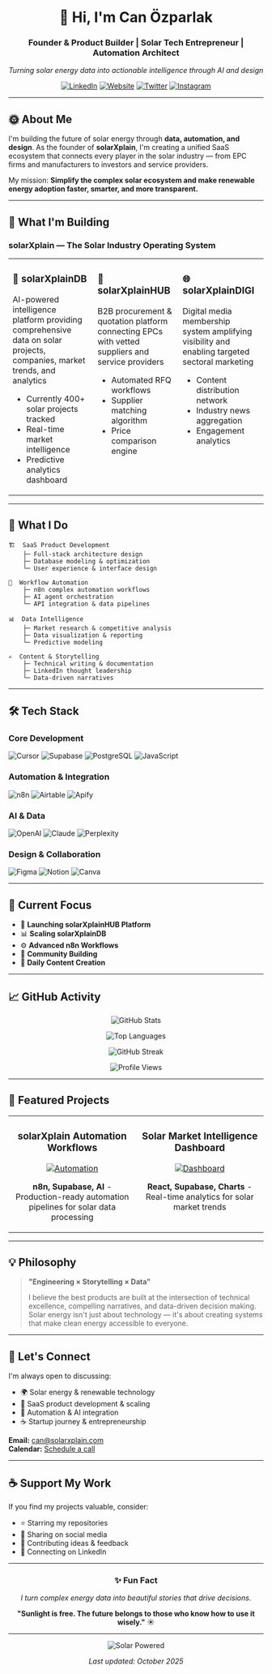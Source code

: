 <div align="center">
  
# 👋 Hi, I'm Can Özparlak

### Founder & Product Builder | Solar Tech Entrepreneur | Automation Architect

*Turning solar energy data into actionable intelligence through AI and design*

[![LinkedIn](https://img.shields.io/badge/LinkedIn-0077B5?style=for-the-badge&logo=linkedin&logoColor=white)](https://linkedin.com/in/canozparlak)
[![Website](https://img.shields.io/badge/solarXplain-FF6B00?style=for-the-badge&logo=solar&logoColor=white)](https://solarxplain.com)
[![Twitter](https://img.shields.io/badge/X-000000?style=for-the-badge&logo=x&logoColor=white)](https://x.com/canozparlak)
[![Instagram](https://img.shields.io/badge/Instagram-E4405F?style=for-the-badge&logo=instagram&logoColor=white)](https://instagram.com/canozparlak)

</div>

---

## 🌞 About Me

I'm building the future of solar energy through **data, automation, and design**. As the founder of **solarXplain**, I'm creating a unified SaaS ecosystem that connects every player in the solar industry — from EPC firms and manufacturers to investors and service providers.

My mission: **Simplify the complex solar ecosystem and make renewable energy adoption faster, smarter, and more transparent.**

---

## 🚀 What I'm Building

### **solarXplain** — The Solar Industry Operating System

<table>
  <tr>
    <td width="33%" valign="top">
      <h3>🧠 solarXplainDB</h3>
      <p>AI-powered intelligence platform providing comprehensive data on solar projects, companies, market trends, and analytics</p>
      <ul>
        <li>Currently 400+ solar projects tracked</li>
        <li>Real-time market intelligence</li>
        <li>Predictive analytics dashboard</li>
      </ul>
    </td>
    <td width="33%" valign="top">
      <h3>🔗 solarXplainHUB</h3>
      <p>B2B procurement & quotation platform connecting EPCs with vetted suppliers and service providers</p>
      <ul>
        <li>Automated RFQ workflows</li>
        <li>Supplier matching algorithm</li>
        <li>Price comparison engine</li>
      </ul>
    </td>
    <td width="33%" valign="top">
      <h3>🌐 solarXplainDIGI</h3>
      <p>Digital media membership system amplifying visibility and enabling targeted sectoral marketing</p>
      <ul>
        <li>Content distribution network</li>
        <li>Industry news aggregation</li>
        <li>Engagement analytics</li>
      </ul>
    </td>
  </tr>
</table>

---

## 💼 What I Do
```
🏗️  SaaS Product Development
    ├─ Full-stack architecture design
    ├─ Database modeling & optimization
    └─ User experience & interface design

🤖  Workflow Automation
    ├─ n8n complex automation workflows
    ├─ AI agent orchestration
    └─ API integration & data pipelines

📊  Data Intelligence
    ├─ Market research & competitive analysis
    ├─ Data visualization & reporting
    └─ Predictive modeling

✍️  Content & Storytelling
    ├─ Technical writing & documentation
    ├─ LinkedIn thought leadership
    └─ Data-driven narratives
```

---

## 🛠️ Tech Stack

### **Core Development**
![Cursor](https://img.shields.io/badge/Cursor-000000?style=flat-square&logo=visual-studio-code&logoColor=white)
![Supabase](https://img.shields.io/badge/Supabase-3ECF8E?style=flat-square&logo=supabase&logoColor=white)
![PostgreSQL](https://img.shields.io/badge/PostgreSQL-316192?style=flat-square&logo=postgresql&logoColor=white)
![JavaScript](https://img.shields.io/badge/JavaScript-F7DF1E?style=flat-square&logo=javascript&logoColor=black)

### **Automation & Integration**
![n8n](https://img.shields.io/badge/n8n-EA4B71?style=flat-square&logo=n8n&logoColor=white)
![Airtable](https://img.shields.io/badge/Airtable-18BFFF?style=flat-square&logo=airtable&logoColor=white)
![Apify](https://img.shields.io/badge/Apify-0084FF?style=flat-square&logo=apify&logoColor=white)

### **AI & Data**
![OpenAI](https://img.shields.io/badge/OpenAI-412991?style=flat-square&logo=openai&logoColor=white)
![Claude](https://img.shields.io/badge/Claude-CC9B7A?style=flat-square&logo=anthropic&logoColor=white)
![Perplexity](https://img.shields.io/badge/Perplexity-1FB5AD?style=flat-square)

### **Design & Collaboration**
![Figma](https://img.shields.io/badge/Figma-F24E1E?style=flat-square&logo=figma&logoColor=white)
![Notion](https://img.shields.io/badge/Notion-000000?style=flat-square&logo=notion&logoColor=white)
![Canva](https://img.shields.io/badge/Canva-00C4CC?style=flat-square&logo=canva&logoColor=white)

---

## 🎯 Current Focus

- 🚀 **Launching solarXplainHUB Platform**
- 📊 **Scaling solarXplainDB**
- ⚙️ **Advanced n8n Workflows**
- 🤝 **Community Building**
- 📢 **Daily Content Creation**

---

## 📈 GitHub Activity

<div align="center">
  
![GitHub Stats](https://github-readme-stats.vercel.app/api?username=canozparlak&show_icons=true&theme=tokyonight&hide_border=true&bg_color=0D1117&title_color=F85D7F&icon_color=F8D866&text_color=FFFFFF)

![Top Languages](https://github-readme-stats.vercel.app/api/top-langs/?username=canozparlak&layout=compact&theme=tokyonight&hide_border=true&bg_color=0D1117&title_color=F85D7F&text_color=FFFFFF)

![GitHub Streak](https://streak-stats.demolab.com?user=canozparlak&theme=tokyonight&hide_border=true&background=0D1117&ring=F85D7F&fire=F8D866&currStreakLabel=FFFFFF)

![Profile Views](https://komarev.com/ghpvc/?username=canozparlak&color=F85D7F&style=flat-square&label=Profile+Views)

</div>

---

## 🌟 Featured Projects

<table>
  <tr>
    <td width="50%" valign="top">
      <h3 align="center">solarXplain Automation Workflows</h3>
      <div align="center">
        <a href="#">
          <img src="https://via.placeholder.com/300x150/0D1117/F85D7F?text=n8n+Workflows" alt="Automation"/>
        </a>
        <p><strong>n8n, Supabase, AI</strong> - Production-ready automation pipelines for solar data processing</p>
      </div>
    </td>
    <td width="50%" valign="top">
      <h3 align="center">Solar Market Intelligence Dashboard</h3>
      <div align="center">
        <a href="#">
          <img src="https://via.placeholder.com/300x150/0D1117/F8D866?text=Data+Dashboard" alt="Dashboard"/>
        </a>
        <p><strong>React, Supabase, Charts</strong> - Real-time analytics for solar market trends</p>
      </div>
    </td>
  </tr>
</table>

---

## 💡 Philosophy

> **"Engineering × Storytelling × Data"**
> 
> I believe the best products are built at the intersection of technical excellence, compelling narratives, and data-driven decision making. Solar energy isn't just about technology — it's about creating systems that make clean energy accessible to everyone.

---

## 🤝 Let's Connect

I'm always open to discussing:
- 🌍 Solar energy & renewable technology
- 🚀 SaaS product development & scaling
- 🤖 Automation & AI integration
- ☕ Startup journey & entrepreneurship

**Email:** [can@solarxplain.com](mailto:can@solarxplain.com)  
**Calendar:** [Schedule a call](https://calendly.com/can-solarxplain/30min)

---

## ☕ Support My Work

If you find my projects valuable, consider:
- ⭐ Starring my repositories
- 🔄 Sharing on social media
- 💬 Contributing ideas & feedback
- 🤝 Connecting on LinkedIn

---

<div align="center">

### ✨ Fun Fact

*I turn complex energy data into beautiful stories that drive decisions.*

**"Sunlight is free. The future belongs to those who know how to use it wisely."** ☀️

---

![Solar Powered](https://img.shields.io/badge/Powered_by-Solar_Energy-FDB813?style=for-the-badge&logo=solar&logoColor=white)

*Last updated: October 2025*

</div>
